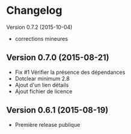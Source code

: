 Changelog
=========

Version 0.7.2 (2015-10-04)
* corrections mineures

Version 0.7.0 (2015-08-21)
--------------------------
* Fix #1 Vérifier la présence des dépendances
* Dotclear minimum 2.8
* Ajout d'un lien détails
* Ajout fichier de licence

Version 0.6.1 (2015-08-19)
--------------------------
* Première release publique

